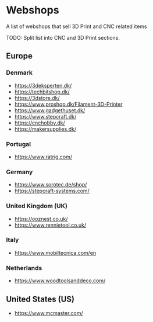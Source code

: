 # Webshops
A list of webshops that sell 3D Print and CNC related items

TODO: Split list into CNC and 3D Print sections.

## Europe

### Denmark
- https://3deksperten.dk/
- https://techbitshop.dk/
- https://3dstore.dk/
- https://www.proshop.dk/Filament-3D-Printer
- https://www.gadgethuset.dk/
- https://www.stepcraft.dk/
- https://cnchobby.dk/
- https://makersupplies.dk/

### Portugal
- https://www.ratrig.com/


### Germany
- https://www.sorotec.de/shop/
- https://stepcraft-systems.com/

### United Kingdom (UK)
- https://ooznest.co.uk/
- https://www.rennietool.co.uk/

### Italy
- https://www.mobiltecnica.com/en

### Netherlands
- https://www.woodtoolsanddeco.com/

## United States (US)
- https://www.mcmaster.com/